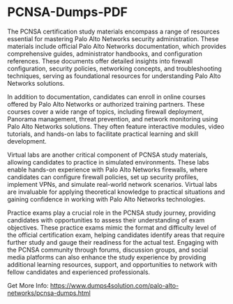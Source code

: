 # PCNSA-Dumps-PDF

The PCNSA certification study materials encompass a range of resources essential for mastering Palo Alto Networks security administration. These materials include official Palo Alto Networks documentation, which provides comprehensive guides, administrator handbooks, and configuration references. These documents offer detailed insights into firewall configuration, security policies, networking concepts, and troubleshooting techniques, serving as foundational resources for understanding Palo Alto Networks solutions.

In addition to documentation, candidates can enroll in online courses offered by Palo Alto Networks or authorized training partners. These courses cover a wide range of topics, including firewall deployment, Panorama management, threat prevention, and network monitoring using Palo Alto Networks solutions. They often feature interactive modules, video tutorials, and hands-on labs to facilitate practical learning and skill development.

Virtual labs are another critical component of PCNSA study materials, allowing candidates to practice in simulated environments. These labs enable hands-on experience with Palo Alto Networks firewalls, where candidates can configure firewall policies, set up security profiles, implement VPNs, and simulate real-world network scenarios. Virtual labs are invaluable for applying theoretical knowledge to practical situations and gaining confidence in working with Palo Alto Networks technologies.

Practice exams play a crucial role in the PCNSA study journey, providing candidates with opportunities to assess their understanding of exam objectives. These practice exams mimic the format and difficulty level of the official certification exam, helping candidates identify areas that require further study and gauge their readiness for the actual test. Engaging with the PCNSA community through forums, discussion groups, and social media platforms can also enhance the study experience by providing additional learning resources, support, and opportunities to network with fellow candidates and experienced professionals.

Get More Info: https://www.dumps4solution.com/palo-alto-networks/pcnsa-dumps.html
